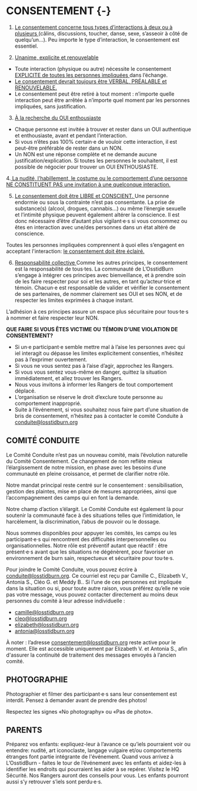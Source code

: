 # CONSENTEMENT {-}

1.  <span style="text-decoration:underline">Le consentement concerne tous types d’interactions à deux ou à plusieurs </span>(câlins, discussions, toucher, danse, sexe, s’asseoir à côté de quelqu’un...).
Peu importe le type d’interaction, le consentement est essentiel.



2. <span style="text-decoration:underline">Unanime, explicite et renouvelable </span>
  
  
* Toute interaction (physique ou autre) nécessite le consentement <span style="text-decoration:underline"> EXPLICITE de toutes les  personnes impliquées </span> dans l’échange.  
* <span style="text-decoration:underline">  Le consentement devrait toujours être VERBAL, PRÉALABLE et RENOUVELABLE. </span> 
* Le consentement peut être retiré à tout moment : n’importe quelle interaction peut être  arrêtée à n’importe quel moment par les personnes impliquées, sans justification. 


3. <span style="text-decoration:underline"> À la recherche du OUI enthousiaste </span> 
  
* Chaque personne est invitée à trouver et rester dans un OUI authentique et enthousiaste,  avant et pendant l’interaction. 
* Si vous n’êtes pas 100% certain·e de vouloir cette interaction, il est peut-être préférable de rester dans un NON.
* Un NON est une réponse complète et ne demande aucune justification/explication. Si  toutes les personnes le souhaitent, il est possible de négocier pour trouver un OUI ENTHOUSIASTE. 


4.<span style="text-decoration:underline">  La nudité, l’habillement, le costume ou le comportement d’une personne NE CONSTITUENT PAS une invitation à une quelconque interaction. </span> 
  
  
5. <span style="text-decoration:underline">  Le consentement doit être LIBRE et CONSCIENT. </span> 
Une personne endormie ou sous la contrainte n’est pas consentante. La prise de substance(s)  (alcool, drogues, cannabis…) ou même l’énergie sexuelle et l’intimité physique peuvent également altérer la conscience. Il est donc nécessaire d’être d’autant plus vigilant·e·s si vous  consommez ou êtes en interaction avec une/des personnes dans un état altéré de conscience.  

Toutes les personnes impliquées comprennent à quoi elles s’engagent en acceptant l'interaction: <span style="text-decoration:underline"> le consentement doit être éclairé. </span> 


6. <span style="text-decoration:underline"> Responsabilité collective </span> 
Comme les autres principes, le consentement est la responsabilité de tous·tes. La communauté de L’OsstidBurn s’engage à intégrer ces principes avec bienveillance, et à prendre soin de les faire respecter pour soi et les autres, en tant qu’acteur·trice et témoin. Chacun·e est responsable de valider et vérifier le consentement de ses partenaires, de nommer clairement ses OUI et ses NON, et de respecter les limites exprimées à chaque instant.  

L’adhésion à ces principes assure un espace plus sécuritaire pour tous·te·s à nommer et faire respecter leur NON. 


**QUE FAIRE SI VOUS ÊTES VICTIME OU TÉMOIN D’UNE VIOLATION DE CONSENTEMENT?**

* Si un·e participant·e semble mettre mal à l’aise les personnes avec qui iel interagit ou dépasse les limites explicitement consenties, n’hésitez pas à l’exprimer ouvertement. 
* Si vous ne vous sentez pas à l’aise d’agir, approchez les Rangers.  
* Si vous vous sentez vous-même en danger, quittez  la situation immédiatement, et allez trouver les Rangers. 
* Nous vous invitons à informer les Rangers de tout comportement déplacé. 
* L’organisation se réserve le droit d’exclure toute personne au comportement inapproprié. 
* Suite à l’événement, si vous souhaitez nous faire part d’une situation de bris de consentement, n’hésitez pas à contacter le comité Conduite à <span style="text-decoration:underline">conduite@losstidburn.org </span>


<h2><span> COMITÉ CONDUITE  </span></h2>


Le Comité Conduite n’est pas un nouveau comité, mais l’évolution naturelle du Comité Consentement. Ce changement de nom reflète mieux l’élargissement de notre mission, en phase avec les besoins d’une communauté en pleine croissance, et permet de clarifier notre rôle.

Notre mandat principal reste centré sur le consentement : sensibilisation, gestion des plaintes, mise en place de mesures appropriées, ainsi que l’accompagnement des camps qui en font la demande.

Notre champ d’action s’élargit. Le Comité Conduite est également là pour soutenir la communauté face à des situations telles que l’intimidation, le harcèlement, la discrimination, l’abus de pouvoir ou le dossage.

Nous sommes disponibles pour appuyer les comités, les camps ou les participant·e·s qui rencontrent des difficultés interpersonnelles ou organisationnelles. Notre rôle est préventif autant que réactif : être présent·e·s avant que les situations ne dégénèrent, pour favoriser un environnement de burn sain, respectueux et sécuritaire pour tou·te·s.

Pour joindre le Comité Conduite, vous pouvez écrire à conduite@losstidburn.org. Ce courriel est reçu par Camille C., Elizabeth V., Antonia S., Cléo G. et Meddy B.. Si l’une de ces personnes est impliquée dans la situation ou si, pour toute autre raison, vous préférez qu’elle ne voie pas votre message, vous pouvez contacter directement au moins deux personnes du comité à leur adresse individuelle :

* camille@losstidburn.org
* cleo@losstidburn.org
* elizabeth@losstidburn.org
* antonia@losstidburn.org

À noter : l’adresse consentement@losstidburn.org reste active pour le moment. Elle est accessible uniquement par Elizabeth V. et Antonia S., afin d'assurer la continuité de traitement des messages envoyés à l’ancien comité.

<h2><span> PHOTOGRAPHIE  </span></h2>

Photographier et filmer des participant·e·s sans leur consentement est interdit. Pensez à demander avant de prendre des photos! 


Respectez les signes «No photography» ou «Pas de photo». 


<h2><span> PARENTS  </span></h2>

Préparez vos enfants: expliquez-leur à l’avance ce qu’iels pourraient voir ou entendre: nudité, art iconoclaste, langage vulgaire et/ou comportements étranges font partie intégrante de l'événement. 
Quand vous arrivez à L’OsstidBurn - faites le tour de l’événement avec les enfants et aidez-les à identifier les endroits qui pourraient les aider à se repérer. Visitez le HQ Sécurité. Nos Rangers auront des conseils pour vous. Les enfants pourront aussi s’y retrouver s’iels sont perdu·e·s. 


